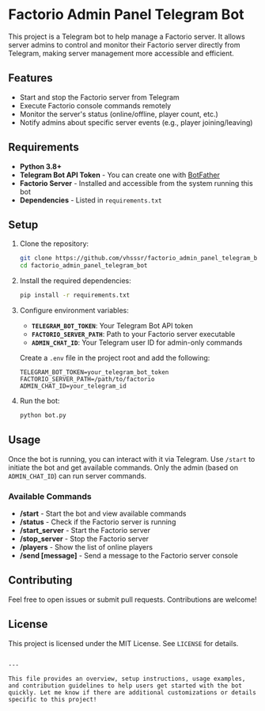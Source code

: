 # Factorio Admin Panel Telegram Bot

This project is a Telegram bot to help manage a Factorio server. It allows server admins to control and monitor their Factorio server directly from Telegram, making server management more accessible and efficient.

## Features

- Start and stop the Factorio server from Telegram
- Execute Factorio console commands remotely
- Monitor the server's status (online/offline, player count, etc.)
- Notify admins about specific server events (e.g., player joining/leaving)

## Requirements

- **Python 3.8+**
- **Telegram Bot API Token** - You can create one with [BotFather](https://core.telegram.org/bots#botfather)
- **Factorio Server** - Installed and accessible from the system running this bot
- **Dependencies** - Listed in `requirements.txt`

## Setup

1. Clone the repository:
   ```bash
   git clone https://github.com/vhsssr/factorio_admin_panel_telegram_bot.git
   cd factorio_admin_panel_telegram_bot
   ```

2. Install the required dependencies:
   ```bash
   pip install -r requirements.txt
   ```

3. Configure environment variables:
   - **`TELEGRAM_BOT_TOKEN`**: Your Telegram Bot API token
   - **`FACTORIO_SERVER_PATH`**: Path to your Factorio server executable
   - **`ADMIN_CHAT_ID`**: Your Telegram user ID for admin-only commands

   Create a `.env` file in the project root and add the following:

   ```plaintext
   TELEGRAM_BOT_TOKEN=your_telegram_bot_token
   FACTORIO_SERVER_PATH=/path/to/factorio
   ADMIN_CHAT_ID=your_telegram_id
   ```

4. Run the bot:
   ```bash
   python bot.py
   ```

## Usage

Once the bot is running, you can interact with it via Telegram. Use `/start` to initiate the bot and get available commands. Only the admin (based on `ADMIN_CHAT_ID`) can run server commands.

### Available Commands

- **/start** - Start the bot and view available commands
- **/status** - Check if the Factorio server is running
- **/start_server** - Start the Factorio server
- **/stop_server** - Stop the Factorio server
- **/players** - Show the list of online players
- **/send [message]** - Send a message to the Factorio server console

## Contributing

Feel free to open issues or submit pull requests. Contributions are welcome!

## License

This project is licensed under the MIT License. See `LICENSE` for details.
```

---

This file provides an overview, setup instructions, usage examples, and contribution guidelines to help users get started with the bot quickly. Let me know if there are additional customizations or details specific to this project!